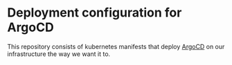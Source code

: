 # Deployment configuration for ArgoCD

This repository consists of kubernetes manifests that deploy [ArgoCD](https://argo-cd.readthedocs.io/en/stable/) on our infrastructure the way we want it to.
